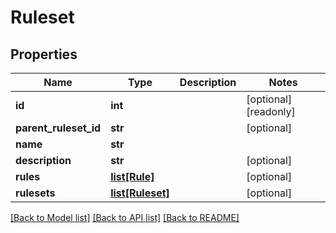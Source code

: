 # Ruleset

## Properties
Name | Type | Description | Notes
------------ | ------------- | ------------- | -------------
**id** | **int** |  | [optional] [readonly] 
**parent_ruleset_id** | **str** |  | [optional] 
**name** | **str** |  | 
**description** | **str** |  | [optional] 
**rules** | [**list[Rule]**](Rule.md) |  | [optional] 
**rulesets** | [**list[Ruleset]**](Ruleset.md) |  | [optional] 

[[Back to Model list]](../README.md#documentation-for-models) [[Back to API list]](../README.md#documentation-for-api-endpoints) [[Back to README]](../README.md)



